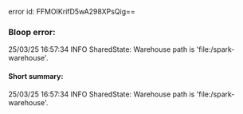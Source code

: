 error id: FFMOIKrifD5wA298XPsQig==
### Bloop error:

25/03/25 16:57:34 INFO SharedState: Warehouse path is 'file:<WORKSPACE>/spark-warehouse'.
#### Short summary: 

25/03/25 16:57:34 INFO SharedState: Warehouse path is 'file:<WORKSPACE>/spark-warehouse'.